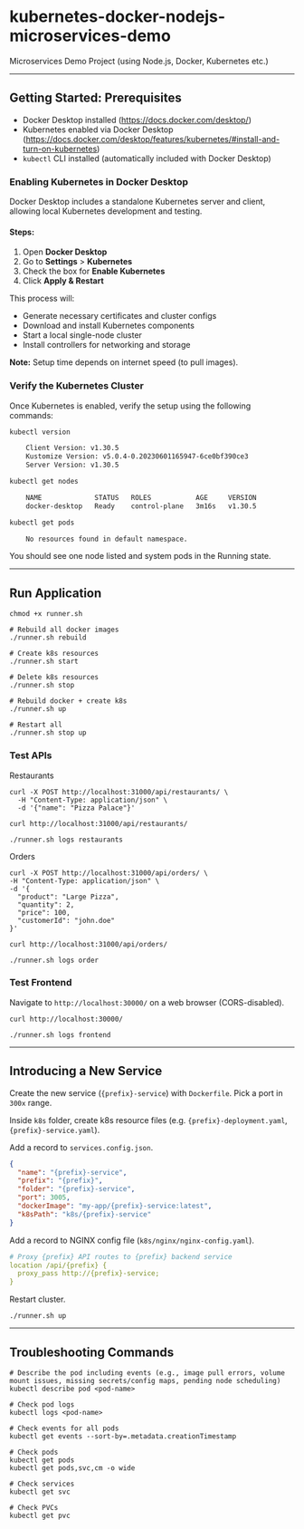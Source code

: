 # kubernetes-docker-nodejs-microservices-demo
Microservices Demo Project (using Node.js, Docker, Kubernetes etc.)

---

## Getting Started: Prerequisites

- Docker Desktop installed (https://docs.docker.com/desktop/)
- Kubernetes enabled via Docker Desktop (https://docs.docker.com/desktop/features/kubernetes/#install-and-turn-on-kubernetes)
- `kubectl` CLI installed (automatically included with Docker Desktop)

### Enabling Kubernetes in Docker Desktop

Docker Desktop includes a standalone Kubernetes server and client, allowing local Kubernetes development and testing.

#### Steps:

1. Open **Docker Desktop**
2. Go to **Settings** > **Kubernetes**
3. Check the box for **Enable Kubernetes**
4. Click **Apply & Restart**

This process will:

- Generate necessary certificates and cluster configs
- Download and install Kubernetes components
- Start a local single-node cluster
- Install controllers for networking and storage

**Note:** Setup time depends on internet speed (to pull images).

### Verify the Kubernetes Cluster

Once Kubernetes is enabled, verify the setup using the following commands:

```bash
kubectl version

    Client Version: v1.30.5
    Kustomize Version: v5.0.4-0.20230601165947-6ce0bf390ce3
    Server Version: v1.30.5

kubectl get nodes

    NAME             STATUS   ROLES           AGE     VERSION
    docker-desktop   Ready    control-plane   3m16s   v1.30.5

kubectl get pods

    No resources found in default namespace.
```

You should see one node listed and system pods in the Running state.

---

## Run Application

```shell
chmod +x runner.sh

# Rebuild all docker images
./runner.sh rebuild

# Create k8s resources
./runner.sh start

# Delete k8s resources
./runner.sh stop

# Rebuild docker + create k8s
./runner.sh up

# Restart all
./runner.sh stop up
```

### Test APIs

Restaurants
```shell
curl -X POST http://localhost:31000/api/restaurants/ \
  -H "Content-Type: application/json" \
  -d '{"name": "Pizza Palace"}'

curl http://localhost:31000/api/restaurants/ 

./runner.sh logs restaurants
```

Orders
```shell
curl -X POST http://localhost:31000/api/orders/ \
-H "Content-Type: application/json" \
-d '{
  "product": "Large Pizza",
  "quantity": 2,
  "price": 100,
  "customerId": "john.doe"
}'

curl http://localhost:31000/api/orders/ 

./runner.sh logs order
```

### Test Frontend

Navigate to `http://localhost:30000/` on a web browser (CORS-disabled).

```shell
curl http://localhost:30000/

./runner.sh logs frontend
```

---

## Introducing a New Service

Create the new service (`{prefix}-service`) with `Dockerfile`. Pick a port in `300x` range.

Inside `k8s` folder, create k8s resource files (e.g. `{prefix}-deployment.yaml`, `{prefix}-service.yaml`).

Add a record to `services.config.json`.
```json
{
  "name": "{prefix}-service",
  "prefix": "{prefix}",
  "folder": "{prefix}-service",
  "port": 3005,
  "dockerImage": "my-app/{prefix}-service:latest",
  "k8sPath": "k8s/{prefix}-service"
}
```

Add a record to NGINX config file (`k8s/nginx/nginx-config.yaml`).
```yaml
# Proxy {prefix} API routes to {prefix} backend service
location /api/{prefix} {
  proxy_pass http://{prefix}-service;
}
```

Restart cluster.
```shell
./runner.sh up
```

---

## Troubleshooting Commands

```shell
# Describe the pod including events (e.g., image pull errors, volume mount issues, missing secrets/config maps, pending node scheduling)
kubectl describe pod <pod-name>

# Check pod logs
kubectl logs <pod-name>

# Check events for all pods
kubectl get events --sort-by=.metadata.creationTimestamp

# Check pods
kubectl get pods
kubectl get pods,svc,cm -o wide

# Check services
kubectl get svc

# Check PVCs
kubectl get pvc
```


